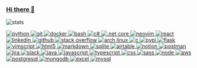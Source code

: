 ### [Hi there 👋](https://mislav.dev)

![stats](https://github-profile-trophy.vercel.app/?username=MasterMedo&row=1)

<a href="https://github.com/search?l=Python&o=desc&q=user%3Amastermedo+&s=stars&type=Repositories" target="_blank" title="python">
    <img
        src="https://img.shields.io/badge/python-3776ab?style=for-the-badge&logo=python&logoColor=white"
        alt="python"
    />
</a>

<a href="" target="_blank" title="git">
    <img
        src="https://img.shields.io/badge/git-f1502f?style=for-the-badge&logo=git&logoColor=white"
        alt="git"
    />
</a>

<a href="https://github.com/search?q=user%3Amemgraph+language%3Adockerfile&type=Code" target="_blank" title="docker">
    <img
        src="https://img.shields.io/badge/docker-0db7ed?style=for-the-badge&logo=docker&logoColor=white"
        alt="docker"
    />
</a>

<a href="https://github.com/search?q=user%3Amastermedo+language%3Abash&type=code" target="_blank" title="bash">
    <img
        src="https://img.shields.io/badge/bash-3C4548?style=for-the-badge&logo=GNU+bash&logoColor=white"
        alt="bash"
    />
</a>

<a href="https://github.com/search?q=user%3Amastermedo+language%3Ac%23&type=repositories" target="_blank" title="c#">
    <img
        src="https://img.shields.io/badge/c%23-239120?style=for-the-badge&logo=c-sharp&logoColor=white"
        alt="c#"
    />
</a>

<a href="https://github.com/search?q=user%3Amastermedo+language%3Ac%23&type=repositories" target="_blank" title=".net core">
    <img
        src="https://img.shields.io/badge/.net_core-5c2d91?style=for-the-badge&logo=.net&logoColor=white"
        alt=".net core"
    />
</a>

<a href="https://github.com/MasterMedo/dotfiles/blob/master/.config/nvim/init.vim" target="_blank" title="neovim">
    <img
        src="https://img.shields.io/badge/neovim-2f9dda?style=for-the-badge&logo=neovim&logoColor=white"
        alt="neovim"
    />
</a>

<a href="https://github.com/MasterMedo?tab=repositories&q=&type=&language=typescript&sort=stargazers" target="_blank" title="react">
    <img
        src="https://img.shields.io/badge/react_native-20232a?style=for-the-badge&logo=react&logoColor=white"
        alt="react"
    />
</a>

<a href="https://www.linkedin.com/in/MasterMedo/" target="_blank" title="linkedin">
    <img
        src="https://img.shields.io/badge/sales_navigator-0077b5?style=for-the-badge&logo=linkedin&logoColor=white"
        alt="linkedin"
    />
</a>

<a href="https://github.com/mastermedo" target="_blank" title="github">
    <img
        src="https://img.shields.io/badge/github-100000?style=for-the-badge&logo=github&logoColor=white"
        alt="github"
    />
</a>

<a href="https://stackoverflow.com/users/11523964/medo" target="_blank" title="stack overflow">
    <img
        src="https://img.shields.io/badge/stack_overflow-fe7a16?style=for-the-badge&logo=stack-overflow&logoColor=white"
        alt="stack overflow"
    />
</a>

<a href="https://github.com/MasterMedo/dotfiles" target="_blank" title="arch linux">
    <img
        src="https://img.shields.io/badge/arch_linux-1793d1?style=for-the-badge&logo=arch-linux&logoColor=white"
        alt="arch linux"
    />
</a>

<a href="https://github.com/MasterMedo/dotfiles/tree/master/.local/src" target="_blank" title="c">
    <img
        src="https://img.shields.io/badge/c-00599c?style=for-the-badge&logo=c&logoColor=white"
        alt="c"
    />
</a>

<a href="https://pypi.org/user/MasterMedo/" target="_blank" title="pypi">
    <img
        src="https://img.shields.io/badge/pypi-ffde57?style=for-the-badge&logo=pypi&logoColor=white"
        alt="pypi"
    />
</a>

<a href="https://github.com/search?q=user%3Amastermedo+flask+language%3Apython&type=code" target="_blank" title="flask">
    <img
        src="https://img.shields.io/badge/flask-000000?style=for-the-badge&logo=flask&logoColor=white"
        alt="flask"
    />
</a>

<a href="https://github.com/search?l=vim+script&q=user%3Amastermedo+&type=code" target="_blank" title="vimscript">
    <img
        src="https://img.shields.io/badge/vimscript-019331?style=for-the-badge&logo=vim&logoColor=white"
        alt="vimscript"
    />
</a>

<a href="https://github.com/MasterMedo/mastermedo.github.io" target="_blank" title="html5">
    <img
        src="https://img.shields.io/badge/html5-e34f26?style=for-the-badge&logo=html5&logoColor=white"
        alt="html5"
    />
</a>

<a href="https://github.com/MasterMedo?tab=repositories&sort=stargazers" target="_blank" title="markdown">
    <img
        src="https://img.shields.io/badge/markdown-000000?style=for-the-badge&logo=markdown&logoColor=white"
        alt="markdown"
    />
</a>

<a href="https://github.com/search?q=sqlalchemy+user%3Amastermedo+language%3Apython&type=code" target="_blank" title="sqlite">
    <img
        src="https://img.shields.io/badge/sqlite-07405e?style=for-the-badge&logo=sqlite&logoColor=white"
        alt="sqlite"
    />
</a>

<a href="" target="_blank" title="airtable">
    <img
        src="https://img.shields.io/badge/airtable-e62f47?style=for-the-badge&logo=airtable&logoColor=white"
        alt="airtable"
    />
</a>

<a href="" target="_blank" title="notion">
    <img
        src="https://img.shields.io/badge/notion-000000?style=for-the-badge&logo=notion&logoColor=white"
        alt="notion"
    />
</a>

<a href="" target="_blank" title="postman">
    <img
        src="https://img.shields.io/badge/postman-f76935?style=for-the-badge&logo=postman&logoColor=white"
        alt="postman"
    />
</a>

<a href="" target="_blank" title="jira">
    <img
        src="https://img.shields.io/badge/jira-2580f7?style=for-the-badge&logo=jira&logoColor=white"
        alt="jira"
    />
</a>

<a href="" target="_blank" title="slack">
    <img
        src="https://img.shields.io/badge/slack-4a154b?style=for-the-badge&logo=slack&logoColor=white"
        alt="slack"
    />
</a>

<a href="https://github.com/MasterMedo?tab=repositories&q=&type=&language=java&sort=stargazers" target="_blank" title="java">
    <img
        src="https://img.shields.io/badge/java-ed8b00?style=for-the-badge&logo=java&logoColor=white"
        alt="java"
    />
</a>

<a href="https://github.com/MasterMedo?tab=repositories&q=&type=&language=javascript&sort=stargazers" target="_blank" title="javascript">
    <img
        src="https://img.shields.io/badge/javascript-f7df1e?style=for-the-badge&logo=javascript&logoColor=white"
        alt="javascript"
    />
</a>

<a href="https://github.com/MasterMedo?tab=repositories&q=&type=&language=typescript&sort=stargazers" target="_blank" title="typescript">
    <img
        src="https://img.shields.io/badge/typescript-007acc?style=for-the-badge&logo=typescript&logoColor=white"
        alt="typescript"
    />
</a>

<a href="https://github.com/search?q=user%3Amastermedo+language%3Acss&type=code" target="_blank" title="css">
    <img
        src="https://img.shields.io/badge/css3-1572b6?style=for-the-badge&logo=css3&logoColor=white"
        alt="css"
    />
</a>

<a href="https://github.com/search?q=user%3Amastermedo+language%3Ascss&type=code" target="_blank" title="sass">
    <img
        src="https://img.shields.io/badge/sass-cc6699?style=for-the-badge&logo=sass&logoColor=white"
        alt="sass"
    />
</a>

<a href="" target="_blank" title="node">
    <img
        src="https://img.shields.io/badge/node.js-43853d?style=for-the-badge&logo=node.js&logoColor=white"
        alt="node"
    />
</a>

<a href="" target="_blank" title="aws">
    <img
        src="https://img.shields.io/badge/aws-232f3e?style=for-the-badge&logo=amazon-aws&logoColor=white"
        alt="aws"
    />
</a>

<a href="" target="_blank" title="postgresql">
    <img
        src="https://img.shields.io/badge/postgresql-316192?style=for-the-badge&logo=postgresql&logoColor=white"
        alt="postgresql"
    />
</a>

<a href="" target="_blank" title="mongodb">
    <img
        src="https://img.shields.io/badge/mongodb-4ea94b?style=for-the-badge&logo=mongodb&logoColor=white"
        alt="mongodb"
    />
</a>

<a href="" target="_blank" title="excel">
    <img
        src="https://img.shields.io/badge/excel-217346?style=for-the-badge&logo=microsoft-excel&logoColor=white"
        alt="excel"
    />
</a>

<a href="" target="_blank" title="mysql">
    <img
        src="https://img.shields.io/badge/mysql-00000f?style=for-the-badge&logo=mysql&logoColor=white"
        alt="mysql"
    />
</a>
